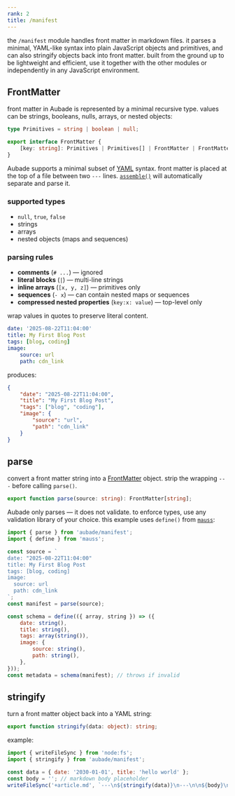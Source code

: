 ```yaml
---
rank: 2
title: /manifest
---
```


the `/manifest` module handles front matter in markdown files. it parses a minimal, YAML-like syntax into plain JavaScript objects and primitives, and can also stringify objects back into front matter. built from the ground up to be lightweight and efficient, use it together with the other modules or independently in any JavaScript environment.

## FrontMatter

front matter in Aubade is represented by a minimal recursive type. values can be strings, booleans, nulls, arrays, or nested objects:

```typescript
type Primitives = string | boolean | null;

export interface FrontMatter {
	[key: string]: Primitives | Primitives[] | FrontMatter | FrontMatter[];
}
```

Aubade supports a minimal subset of [YAML](https://yaml.org/) syntax. front matter is placed at the top of a file between two `---` lines. [`assemble()`](/docs/overview#core) will automatically separate and parse it.

### supported types

- `null`, `true`, `false`
- strings
- arrays
- nested objects (maps and sequences)

### parsing rules

- **comments** (`# ...`) — ignored
- **literal blocks** (`|`) — multi-line strings
- **inline arrays** (`[x, y, z]`) — primitives only
- **sequences** (`- x`) — can contain nested maps or sequences
- **compressed nested properties** (`key:x: value`) — top-level only

wrap values in quotes to preserve literal content.

```yaml
date: '2025-08-22T11:04:00'
title: My First Blog Post
tags: [blog, coding]
image:
    source: url
    path: cdn_link
```

produces:

```json
{
	"date": "2025-08-22T11:04:00",
	"title": "My First Blog Post",
	"tags": ["blog", "coding"],
	"image": {
		"source": "url",
		"path": "cdn_link"
	}
}
```

## parse

convert a front matter string into a [FrontMatter](#frontmatter) object. strip the wrapping `---` before calling `parse()`.

```typescript
export function parse(source: string): FrontMatter[string];
```

Aubade only parses — it does not validate. to enforce types, use any validation library of your choice. this example uses `define()` from [`mauss`](https://github.com/alkamauss/mauss):

```javascript
import { parse } from 'aubade/manifest';
import { define } from 'mauss';

const source = `
date: "2025-08-22T11:04:00"
title: My First Blog Post
tags: [blog, coding]
image:
  source: url
  path: cdn_link
`;
const manifest = parse(source);

const schema = define(({ array, string }) => ({
	date: string(),
	title: string(),
	tags: array(string()),
	image: {
		source: string(),
		path: string(),
	},
}));
const metadata = schema(manifest); // throws if invalid
```

## stringify

turn a front matter object back into a YAML string:

```typescript
export function stringify(data: object): string;
```

example:

```javascript
import { writeFileSync } from 'node:fs';
import { stringify } from 'aubade/manifest';

const data = { date: '2030-01-01', title: 'hello world' };
const body = ''; // markdown body placeholder
writeFileSync('+article.md', `---\n${stringify(data)}\n---\n\n${body}\n`);
```
